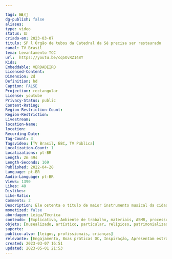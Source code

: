 ```yaml
---

tags: 🖼️/🎥️
dg-publish: false
aliases: 
type: video
status: 🟨️ 
criado-em: 2023-03-07
titulo: SP l Órgão de tubos da Catedral da Sé precisa ser restaurado
canal: TV Brasil
tema: Levantamento TCC 
url:  https://youtu.be/cq5OvRZ148Y
Kids: 
Embeddable: VERDADEIRO
Licensed-Content: 
Dimension: 2d
Definition: hd
Caption: FALSE
Projection: rectangular
License: youtube
Privacy-Status: public
Content-Rating: 
Region-Restriction-Count: 
Region-Restriction: 
Livestream: 
location-Name: 
location: 
Recording-Date: 
Tag-Count: 3
Tagsvideo: [TV Brasil, EBC, TV Pública]
Localization-Count: 1
Localizations: pt-BR
Length: 2m 49s
Length-Seconds: 169
Published: 2022-04-28
Language: pt-BR
Audio-Language: pt-BR
Views: 1390
Likes: 48
Dislikes: 
Like-Ratio: 
Comments: 2
Description: Ele ostenta o título de maior instrumento musical da cidade de São Paulo. São 5 teclados, dezenas de outros comandos e ainda um conjunto de pedais é o órgão de tubos da Catedral da Sé. Mas outro número desse gigante está longe de ser um orgulho ele está mudo há mais de 20 anos. Por isso a Arquidiocese de São Paulo tenta levantar doações de pessoas e empresas, para restaurar este patrimônio da cultura brasileira.
monetized: false
abordagem: Leiga/Técnica
conteudo: [Explicativo, Ambiente de trabalho, materiais, ASMR, processos]
objeto: [musealizado, artístico, particular, religioso, patrimonializado, histórico]
suporte:
publico-alvo: [leigos, profissionais, crianças]
relevante: [Engajamento, Boas práticas DC, Inspiração, Apresentam estratégias de DC, Inovações, cibercultura]
created: 2023-03-07 16:51
updated: 2023-05-01 21:53
---
```

